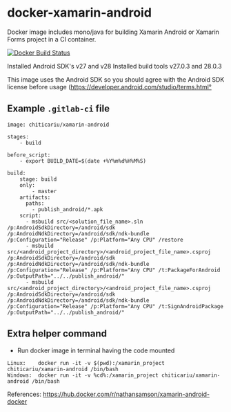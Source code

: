 # docker-xamarin-android
Docker image includes mono/java for building Xamarin Android or Xamarin Forms project in a CI container.

[![Docker Build Status](https://img.shields.io/docker/cloud/build/chiticariu/xamarin-android.svg)](https://cloud.docker.com/repository/docker/chiticariu/xamarin-android)

Installed Android SDK's v27 and v28
Installed build tools v27.0.3 and 28.0.3

This image uses the Android SDK so you should agree with the Android SDK license before usage (https://developer.android.com/studio/terms.html°

## Example `.gitlab-ci` file
```
image: chiticariu/xamarin-android

stages:
    - build

before_script:
    - export BUILD_DATE=$(date +%Y%m%d%H%M%S)

build:
    stage: build
    only:
        - master
    artifacts:
      paths:
        - publish_android/*.apk
    script:
      - msbuild src/<solution_file_name>.sln /p:AndroidSdkDirectory=/android/sdk /p:AndroidNdkDirectory=/android/sdk/ndk-bundle /p:Configuration="Release" /p:Platform="Any CPU" /restore
      - msbuild src/<android_project_directory>/<android_project_file_name>.csproj /p:AndroidSdkDirectory=/android/sdk /p:AndroidNdkDirectory=/android/sdk/ndk-bundle /p:Configuration="Release" /p:Platform="Any CPU" /t:PackageForAndroid /p:OutputPath="../../publish_android/"
      - msbuild src/<android_project_directory>/<android_project_file_name>.csproj /p:AndroidSdkDirectory=/android/sdk /p:AndroidNdkDirectory=/android/sdk/ndk-bundle /p:Configuration="Release" /p:Platform="Any CPU" /t:SignAndroidPackage /p:OutputPath="../../publish_android/"

```
## Extra helper command
- Run docker image in terminal having the code mounted
```
Linux:    docker run -it -v $(pwd):/xamarin_project chiticariu/xamarin-android /bin/bash
Windows:  docker run -it -v %cd%:/xamarin_project chiticariu/xamarin-android /bin/bash
```

References:
https://hub.docker.com/r/nathansamson/xamarin-android-docker
